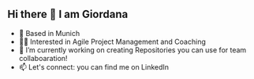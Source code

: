 ## Hi there 👋 I am Giordana

- 📍 Based in Munich
- 🧑‍🏭 Interested in Agile Project Management and Coaching
- 🔭 I’m currently working on creating Repositories you can use for team collaboaration!
- 📫 Let's connect: you can find me on LinkedIn
